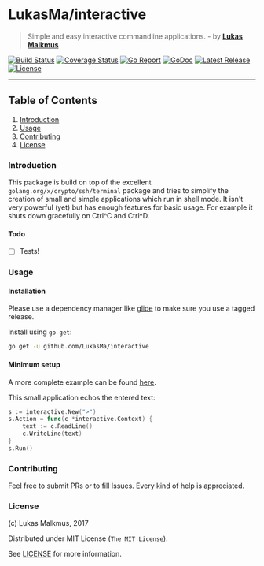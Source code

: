 # LukasMa/interactive
> Simple and easy interactive commandline applications. - by **[Lukas Malkmus](https://github.com/LukasMa)**

[![Build Status][build_badge]][build]
[![Coverage Status][coverage_badge]][coverage]
[![Go Report][report_badge]][report]
[![GoDoc][docs_badge]][docs]
[![Latest Release][release_badge]][release]
[![License][license_badge]][license]

---

## Table of Contents
1. [Introduction](#introduction)
2. [Usage](#usage)
3. [Contributing](#contributing)
4. [License](#license)

### Introduction
This package is build on top of the excellent `golang.org/x/crypto/ssh/terminal`
package and tries to simplify the creation of small and simple applications
which run in shell mode.
It isn't very powerful (yet) but has enough features for basic usage. For
example it shuts down gracefully on Ctrl^C and Ctrl^D.

#### Todo
  - [ ] Tests!

### Usage
#### Installation
Please use a dependency manager like [glide](http://glide.sh) to make sure you
use a tagged release.

Install using `go get`:
```bash
go get -u github.com/LukasMa/interactive
```

#### Minimum setup
A more complete example can be found [here](examples/usage.go).

This small application echos the entered text:
```go
s := interactive.New(">")
s.Action = func(c *interactive.Context) {
    text := c.ReadLine()
    c.WriteLine(text)
}
s.Run()
```

### Contributing
Feel free to submit PRs or to fill Issues. Every kind of help is appreciated.

### License
(c) Lukas Malkmus, 2017

Distributed under MIT License (`The MIT License`).

See [LICENSE](LICENSE) for more information.


[docs]: https://godoc.org/github.com/LukasMa/interactive
[docs_badge]: https://godoc.org/github.com/LukasMa/interactive?status.svg
[release]: https://github.com/LukasMa/interactive/releases
[release_badge]: https://img.shields.io/github/release/LukasMa/interactive.svg
[report]: https://goreportcard.com/report/github.com/LukasMa/interactive
[report_badge]: https://goreportcard.com/badge/github.com/LukasMa/interactive
[build]: https://travis-ci.org/LukasMa/interactive
[build_badge]: https://travis-ci.org/LukasMa/interactive.svg
[coverage]: https://coveralls.io/github/LukasMa/interactive?branch=master
[coverage_badge]: https://coveralls.io/repos/github/LukasMa/interactive/badge.svg?branch=master
[license]: https://opensource.org/licenses/MIT
[license_badge]: https://img.shields.io/badge/license-MIT-blue.svg
